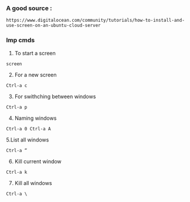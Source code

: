 ### A good source : 
```
https://www.digitalocean.com/community/tutorials/how-to-install-and-use-screen-on-an-ubuntu-cloud-server
```

### Imp cmds

1. To start a screen
```
screen
```
2. For a new screen
```
Ctrl-a c
```

3. For swithching between windows
```
Ctrl-a p
```

4. Naming windows
```
Ctrl-a 0 Ctrl-a A
```

5.List all windows
 ```
Ctrl-a “
```

6. Kill current window
```
Ctrl-a k
```

7. Kill all windows
```
Ctrl-a \
```
